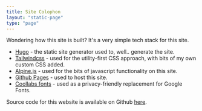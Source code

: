 ```yaml
---
title: Site Colophon
layout: "static-page"
type: "page"
---
```


Wondering how this site is built? It's a very simple tech stack for this site.

- [Hugo](https://gohugo.io) - the static site generator used to, well.. generate the site.
- [Tailwindcss](https://tailwindcss.com/) - used for the utility-first CSS approach, with bits of my own custom CSS added.
- [Alpine.js](https://alpinejs.dev/) - used for the bits of javascript functionality on this site.
- [Github Pages](https://pages.github.com/) - used to host this site.
- [Coollabs fonts](https://fonts.coollabs.io/) - used as a privacy-friendly replacement for Google Fonts.


Source code for this website is available on Github [here](https://github.com/Correct-Syntax/correct-syntax.github.io).
